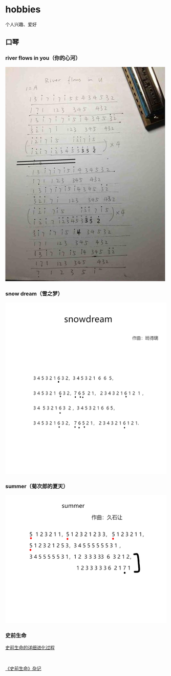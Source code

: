# hobbies
个人兴趣、爱好
## 口琴

### river flows in you（你的心河）
<img src="image/river  follows in you.jpg" >

###  snow dream（雪之梦）
<img src="image/snow dream.png">


### summer（菊次郎的夏天）
<img src="image/summer.png">

### 史前生命

[史前生命的详细进化过程](https://www.cnblogs.com/hx-web/p/13163228.html)

<br>

[《史前生命》杂记](https://www.cnblogs.com/hx-web/p/10179484.html)
